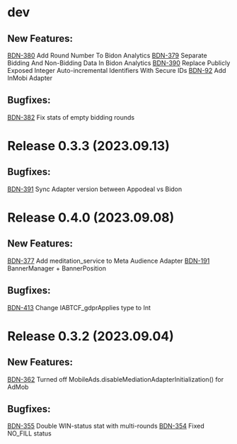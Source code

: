 # dev
## New Features:
[BDN-380](https://appodeal.atlassian.net/browse/BDN-380) Add Round Number To Bidon Analytics
[BDN-379](https://appodeal.atlassian.net/browse/BDN-379) Separate Bidding And Non-Bidding Data In Bidon Analytics
[BDN-390](https://appodeal.atlassian.net/browse/BDN-390) Replace Publicly Exposed Integer Auto-incremental Identifiers With Secure IDs
[BDN-92](https://appodeal.atlassian.net/browse/BDN-92) Add InMobi Adapter

## Bugfixes:
[BDN-382](https://appodeal.atlassian.net/browse/BDN-382) Fix stats of empty bidding rounds

# Release 0.3.3 (2023.09.13)
## Bugfixes:
[BDN-391](https://appodeal.atlassian.net/browse/BDN-391) Sync Adapter version between Appodeal vs Bidon


# Release 0.4.0 (2023.09.08)
## New Features:
[BDN-377](https://appodeal.atlassian.net/browse/BDN-377) Add meditation_service to Meta Audience Adapter
[BDN-191](https://appodeal.atlassian.net/browse/BDN-191) BannerManager + BannerPosition

## Bugfixes:
[BDN-413](https://appodeal.atlassian.net/browse/BDN-413) Change IABTCF_gdprApplies type to Int

# Release 0.3.2 (2023.09.04)
## New Features:
[BDN-362](https://appodeal.atlassian.net/browse/BDN-362) Turned off MobileAds.disableMediationAdapterInitialization() for AdMob

## Bugfixes:
[BDN-355](https://appodeal.atlassian.net/browse/BDN-355) Double WIN-status stat with multi-rounds
[BDN-354](https://appodeal.atlassian.net/browse/BDN-354) Fixed NO_FILL status

